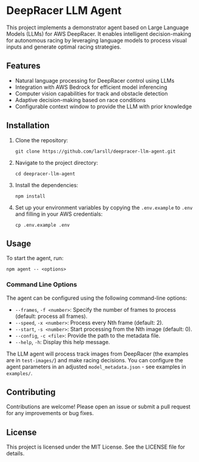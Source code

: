 # DeepRacer LLM Agent

This project implements a demonstrator agent based on Large Language Models (LLMs) for AWS DeepRacer. It enables intelligent decision-making for autonomous racing by leveraging language models to process visual inputs and generate optimal racing strategies.

## Features

- Natural language processing for DeepRacer control using LLMs
- Integration with AWS Bedrock for efficient model inferencing
- Computer vision capabilities for track and obstacle detection
- Adaptive decision-making based on race conditions
- Configurable context window to provide the LLM with prior knowledge

## Installation

1. Clone the repository:
   ```
   git clone https://github.com/larsll/deepracer-llm-agent.git
   ```
2. Navigate to the project directory:
   ```
   cd deepracer-llm-agent
   ```
3. Install the dependencies:
   ```
   npm install
   ```
4. Set up your environment variables by copying the `.env.example` to `.env` and filling in your AWS credentials:
   ```
   cp .env.example .env
   ```

## Usage

To start the agent, run:
```
npm agent -- <options>
```

### Command Line Options

The agent can be configured using the following command-line options:

- `--frames`, `-f <number>`: Specify the number of frames to process (default: process all frames).
- `--speed`, `-x <number>`: Process every Nth frame (default: 2).
- `--start`, `-s <number>`: Start processing from the Nth image (default: 0).
- `--config`, `-c <file>`: Provide the path to the metadata file.
- `--help`, `-h`: Display this help message.

The LLM agent will process track images from DeepRacer (the examples are in `test-images/`) and make racing decisions. You can configure the agent parameters in 
an adjusted `model_metadata.json` - see examples in `examples/`.


## Contributing

Contributions are welcome! Please open an issue or submit a pull request for any improvements or bug fixes.

## License

This project is licensed under the MIT License. See the LICENSE file for details.
